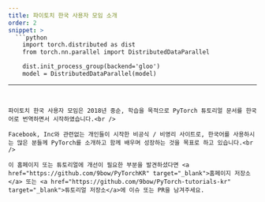 ```yaml
---
title: 파이토치 한국 사용자 모임 소개
order: 2
snippet: >
  ```python
    import torch.distributed as dist
    from torch.nn.parallel import DistributedDataParallel

    dist.init_process_group(backend='gloo')
    model = DistributedDataParallel(model)
  ```

---
```


파이토치 한국 사용자 모임은 2018년 중순, 학습을 목적으로 PyTorch 튜토리얼 문서를 한국어로 번역하면서 시작하였습니다.<br />

Facebook, Inc와 관련없는 개인들이 시작한 비공식 / 비영리 사이트로, 한국어를 사용하시는 많은 분들께 PyTorch를 소개하고 함께 배우며 성장하는 것을 목표로 하고 있습니다.<br />

이 홈페이지 또는 튜토리얼에 개선이 필요한 부분을 발견하셨다면 <a href="https://github.com/9bow/PyTorchKR" target="_blank">홈페이지 저장소</a> 또는 <a href="https://github.com/9bow/PyTorch-tutorials-kr" target="_blank">튜토리얼 저장소</a>에 이슈 또는 PR을 남겨주세요.
